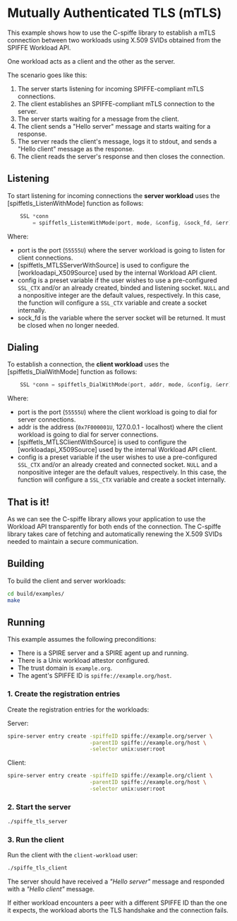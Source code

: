 # Mutually Authenticated TLS (mTLS)

This example shows how to use the C-spiffe library to establish a mTLS connection between two workloads using X.509 SVIDs obtained from the SPIFFE Workload API. 

One workload acts as a client and the other as the server. 

The scenario goes like this:
1. The server starts listening for incoming SPIFFE-compliant mTLS connections.
2. The client establishes an SPIFFE-compliant mTLS connection to the server. 
3. The server starts waiting for a message from the client.
4. The client sends a "Hello server" message and starts waiting for a response.
5. The server reads the client's message, logs it to stdout, and sends a "Hello client" message as the response.
6. The client reads the server's response and then closes the connection.

## Listening
To start listening for incoming connections the **server workload** uses the [spiffetls_ListenWithMode] function as follows:
```C++
    SSL *conn
        = spiffetls_ListenWithMode(port, mode, &config, &sock_fd, &err);
```
Where:
- port is the port (`55555U`) where the server workload is going to listen for client connections.
- [spiffetls_MTLSServerWithSource] is used to configure the [workloadapi_X509Source] used by the internal Workload API client.
- config is a preset variable if the user wishes to use a pre-configured `SSL_CTX` and/or an already created, binded and listening socket. `NULL` and a nonpositive integer are the default values, respectively. In this case, the function will configure a `SSL_CTX` variable and create a socket internally.
- sock_fd is the variable where the server socket will be returned. It must be closed when no longer needed.

## Dialing
To establish a connection, the **client workload** uses the [spiffetls_DialWithMode] function as follows:
```C++
    SSL *conn = spiffetls_DialWithMode(port, addr, mode, &config, &err);
```
Where:
- port is the port (`55555U`) where the client workload is going to dial for server connections.
- addr is the address (`0x7F000001U`, 127.0.0.1 - localhost) where the client workload is going to dial for server connections.
- [spiffetls_MTLSClientWithSource] is used to configure the [workloadapi_X509Source] used by the internal Workload API client.
- config is a preset variable if the user wishes to use a pre-configured `SSL_CTX` and/or an already created and connected socket. `NULL` and a nonpositive integer are the default values, respectively. In this case, the function will configure a `SSL_CTX` variable and create a socket internally.

## That is it!
As we can see the C-spiffe library allows your application to use the Workload API transparently for both ends of the connection. The C-spiffe library takes care of fetching and automatically renewing the X.509 SVIDs needed to maintain a secure communication.

## Building
To build the client and server workloads:
```bash
cd build/examples/
make
```

## Running
This example assumes the following preconditions:
- There is a SPIRE server and a SPIRE agent up and running.
- There is a Unix workload attestor configured.
- The trust domain is `example.org`.
- The agent's SPIFFE ID is `spiffe://example.org/host`.

### 1. Create the registration entries
Create the registration entries for the workloads:

Server:
```bash
spire-server entry create -spiffeID spiffe://example.org/server \
                          -parentID spiffe://example.org/host \
                          -selector unix:user:root
```

Client: 
```bash
spire-server entry create -spiffeID spiffe://example.org/client \
                          -parentID spiffe://example.org/host \
                          -selector unix:user:root
```

### 2. Start the server
```bash
./spiffe_tls_server
```

### 3. Run the client
Run the client with the `client-workload` user:
```bash
./spiffe_tls_client
```

The server should have received a _"Hello server"_ message and responded with a _"Hello client"_ message.

If either workload encounters a peer with a different SPIFFE ID than the one it expects, the workload aborts the TLS handshake and the connection fails.  
